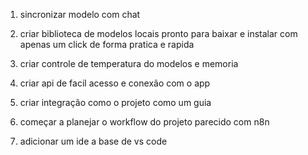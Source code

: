 1. sincronizar modelo com chat 

2. criar biblioteca de modelos locais pronto para baixar e instalar com apenas um click de forma pratica e rapida 

3. criar controle de temperatura do modelos e memoria

4. criar api de facil acesso e conexão com o app 

5. criar integração como o projeto como um guia 

6. começar a planejar o workflow do projeto parecido com n8n 

7. adicionar um ide a base de vs code 

